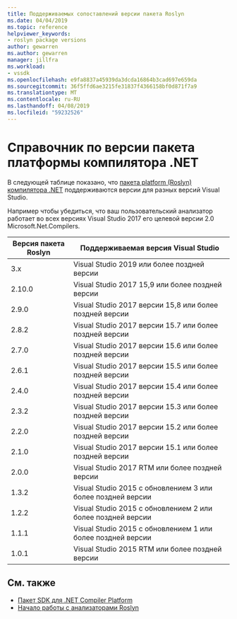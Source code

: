 ```yaml
---
title: Поддерживаемых сопоставлений версии пакета Roslyn
ms.date: 04/04/2019
ms.topic: reference
helpviewer_keywords:
- roslyn package versions
author: gewarren
ms.author: gewarren
manager: jillfra
ms.workload:
- vssdk
ms.openlocfilehash: e9fa8837a45939da3dcda16864b3cad697e659da
ms.sourcegitcommit: 36f5ffd6ae3215fe31837f4366158bf0d871f7a9
ms.translationtype: MT
ms.contentlocale: ru-RU
ms.lasthandoff: 04/08/2019
ms.locfileid: "59232526"
---
```

# <a name="net-compiler-platform-package-version-reference"></a>Справочник по версии пакета платформы компилятора .NET

В следующей таблице показано, что [пакета platform (Roslyn) компилятора .NET](https://www.nuget.org/packages/Microsoft.Net.Compilers/) поддерживаются версии для разных версий Visual Studio.

Например чтобы убедиться, что ваш пользовательский анализатор работает во всех версиях Visual Studio 2017 его целевой версии 2.0 Microsoft.Net.Compilers.

| Версия пакета Roslyn | Поддерживаемая версия Visual Studio |
| - | - |
| 3.x | Visual Studio 2019 или более поздней версии |
| 2.10.0 | Visual Studio 2017 15,9 или более поздней версии |
| 2.9.0 | Visual Studio 2017 версии 15,8 или более поздней версии |
| 2.8.2 | Visual Studio 2017 версии 15.7 или более поздней версии |
| 2.7.0 | Visual Studio 2017 версии 15.6 или более поздней версии |
| 2.6.1 | Visual Studio 2017 версии 15.5 или более поздней версии |
| 2.4.0 | Visual Studio 2017 версии 15.4 или более поздней версии |
| 2.3.2 | Visual Studio 2017 версии 15.3 или более поздней версии |
| 2.2.0 | Visual Studio 2017 версии 15.2 или более поздней версии |
| 2.1.0 | Visual Studio 2017 версии 15.1 или более поздней версии |
| 2.0.0 | Visual Studio 2017 RTM или более поздней версии |
| 1.3.2 | Visual Studio 2015 с обновлением 3 или более поздней версии |
| 1.2.2 | Visual Studio 2015 с обновлением 2 или более поздней версии |
| 1.1.1 | Visual Studio 2015 с обновлением 1 или более поздней версии |
| 1.0.1 | Visual Studio 2015 RTM или более поздней версии |

## <a name="see-also"></a>См. также

- [Пакет SDK для .NET Compiler Platform](/dotnet/csharp/roslyn-sdk/)
- [Начало работы с анализаторами Roslyn](getting-started-with-roslyn-analyzers.md)